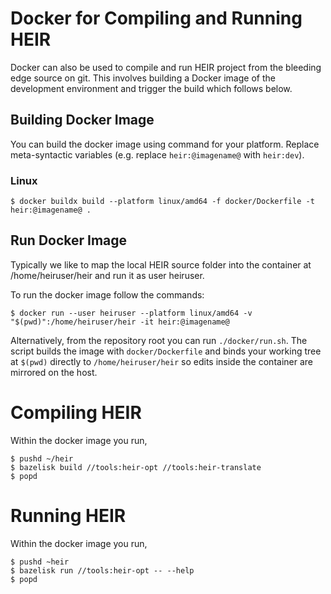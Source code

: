 # Docker for Compiling and Running HEIR

Docker can also be used to compile and run HEIR project from the bleeding edge
source on git. This involves building a Docker image of the development
environment and trigger the build which follows below.

## Building Docker Image

You can build the docker image using command for your platform. Replace
meta-syntactic variables (e.g. replace `heir:@imagename@` with `heir:dev`).

### Linux

```
$ docker buildx build --platform linux/amd64 -f docker/Dockerfile -t heir:@imagename@ .
```

## Run Docker Image

Typically we like to map the local HEIR source folder into the container at
/home/heiruser/heir and run it as user heiruser.

To run the docker image follow the commands:

```
$ docker run --user heiruser --platform linux/amd64 -v "$(pwd)":/home/heiruser/heir -it heir:@imagename@
```

Alternatively, from the repository root you can run `./docker/run.sh`. The
script builds the image with `docker/Dockerfile` and binds your working tree at
`$(pwd)` directly to `/home/heiruser/heir` so edits inside the container are
mirrored on the host.

# Compiling HEIR

Within the docker image you run,

```
$ pushd ~/heir
$ bazelisk build //tools:heir-opt //tools:heir-translate
$ popd
```

# Running HEIR

Within the docker image you run,

```
$ pushd ~heir
$ bazelisk run //tools:heir-opt -- --help
$ popd
```
